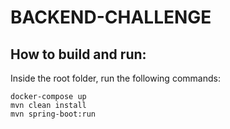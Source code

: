# BACKEND-CHALLENGE

## How to build and run:

Inside the root folder, run the following commands:
```
docker-compose up
mvn clean install
mvn spring-boot:run
```

[comment]: <> (## Postman)

[comment]: <> ([Colection]: )

[comment]: <> ([Environments]: )



